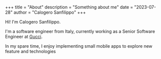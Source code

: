 +++
title = "About"
description = "Something about me"
date = "2023-07-28"
author = "Calogero Sanfilippo"
+++

Hi! I'm Calogero Sanfilippo.

I'm a software engineer from Italy, currently working as a Senior Software Engineer at [Gucci](https://www.gucci.com).

In my spare time, I enjoy implementing small mobile apps to explore new feature and technologies